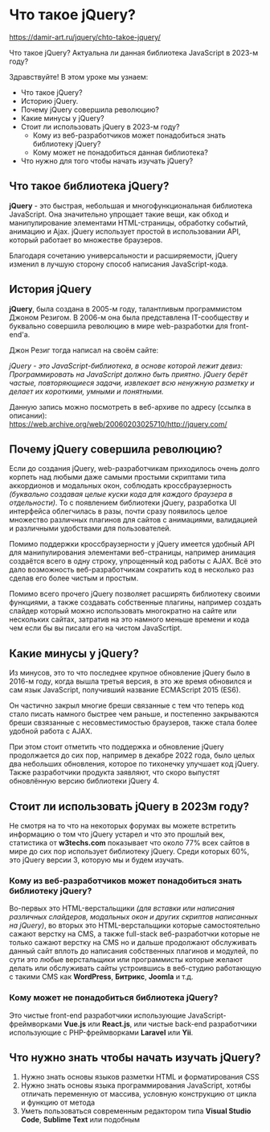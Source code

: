 # Что такое jQuery?
https://damir-art.ru/jquery/chto-takoe-jquery/

Что такое jQuery? Актуальна ли данная библиотека JavaScript в 2023-м году?

Здравствуйте! В этом уроке мы узнаем:

- Что такое jQuery?
- Историю jQuery.
- Почему jQuery совершила революцию?
- Какие минусы у jQuery?
- Стоит ли использовать jQuery в 2023-м году?
  - Кому из веб-разработчиков может понадобиться знать библиотеку jQuery?
  - Кому может не понадобиться данная библиотека?
- Что нужно для того чтобы начать изучать jQuery?

## Что такое библиотека jQuery?
**jQuery** - это быстрая, небольшая и многофункциональная библиотека JavaScript. Она значительно упрощает такие вещи, как обход и манипулирование элементами HTML-страницы, обработку событий, анимацию и Ajax. jQuery использует простой в использовании API, который работает во множестве браузеров.

Благодаря сочетанию универсальности и расширяемости, jQuery изменил в лучшую сторону способ написания JavaScript-кода.

## История jQuery
**jQuery**, была создана в 2005-м году, талантливым программистом Джоном Резигом. В 2006-м она была представлена IT-сообществу и буквально совершила революцию в мире web-разработки для front-end'а.

Джон Резиг тогда написал на своём сайте:

*jQuery - это JavaScript-библиотека, в основе которой лежит девиз: Программировать на JavaScript должно быть приятно. jQuery берёт частые, повторяющиеся задачи, извлекает всю ненужную разметку и делает их короткими, умными и понятными.*

Данную запись можно посмотреть в веб-архиве по адресу (ссылка в описании): https://web.archive.org/web/20060203025710/http://jquery.com/

## Почему jQuery совершила революцию?
Если до создания jQuery, web-разработчикам приходилось очень долго корпеть над любыми даже самыми простыми скриптами типа аккордионов и модальных окон, соблюдать кроссбраузерность *(буквально создавая целые куски кода для каждого браузера в отдельности)*. То с появлением библиотеки jQuery, разработка UI интерфейса облегчилась в разы, почти сразу появилось целое множество различных плагинов для сайтов с анимациями, валидацией и различными удобствами для пользователей.

Помимо поддержки кроссбраузерности у jQuery имеется удобный API для манипулирования элементами веб-страницы, например анимация создаётся всего в одну строку, упрощенный код работы с AJAX. Всё это дало возможность веб-разработчикам сократить код в несколько раз сделав его более чистым и простым.

Помимо всего прочего jQuery позволяет расширять библиотеку своими функциями, а также создавать собственные плагины, например создать слайдер который можно использовать многократно на сайте или нескольких сайтах, затратив на это намного меньше времени и кода чем если бы вы писали его на чистом JavaScrtipt.

## Какие минусы у jQuery?
Из минусов, это то что последнее крупное обновление jQuery было в 2016-м году, когда вышла третья версия, в это же время обновился и сам язык JavaScript, получивший название ECMAScript 2015 (ES6).

Он частично закрыл многие бреши связанные с тем что теперь код стало писать намного быстрее чем раньше, и постепенно закрываются бреши свзязанные с несовместимостью браузеров, также стала более удобной работа с AJAX.

При этом стоит отметить что поддержка и обновление jQuery продолжается до сих пор, например в декабре 2022 года, было целых два небольших обновления, которое по тихонечку улучшает код jQuery. Также разработчики продукта заявляют, что скоро выпустят обновлённую версию библиотеки jQuery 4.

## Стоит ли использовать jQuery в 2023м году?
Не смотря на то что на некоторых форумах вы можете встретить информацию о том что jQuery устарел и что это прошлый век, статистика от **w3techs.com** показывает что около 77% всех сайтов в мире до сих пор использует библиотеку jQuery. Среди которых 60%, это jQuery версии 3, которую мы и будем изучать.

### Кому из веб-разработчиков может понадобиться знать библиотеку jQuery?
Во-первых это HTML-верстальщики *(для вставки или написания различных слайдеров, модальных окон и других скриптов написанных на jQuery)*, во вторых это HTML-верстальщики которые самостоятельно сажают верстку на CMS, а также full-stack веб-разработчки которые не только сажают верстку на CMS но и дальше продолжают обслуживать данный сайт вплоть до написания собственных плагинов и модулей, по сути это любые верстальщики или программисты которые желают делать или обслуживать сайты устроившись в веб-студию работающую с такими CMS как **WordPress**, **Битрикс**, **Joomla** и т.д.

### Кому может не понадобиться библиотека jQuery?
Это чистые front-end разработчики использующие JavaScript-фреймворками **Vue.js** или **React.js**, или чистые back-end разработчики использующие с PHP-фреймворками **Laravel** или **Yii**.

## Что нужно знать чтобы начать изучать jQuery?
1. Нужно знать основы языков разметки HTML и форматирования CSS
2. Нужно знать основы языка программирования JavaScript, хотябы отличать переменную от массива, условную конструкцию от цикла и функцию от метода
3. Уметь пользоваться современным редактором типа **Visual Studio Code**, **Sublime Text** или подобным
